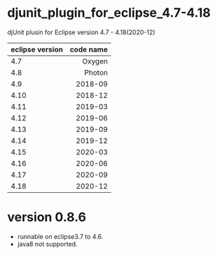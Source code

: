 # djunit_plugin_for_eclipse_4.7-4.18
djUnit plusin for Eclipse version 4.7 - 4.18(2020-12)

|eclipse version|code name|
|:--|--:|
|4.7|Oxygen|
|4.8|Photon|
|4.9|2018-09|
|4.10|2018-12|
|4.11|2019-03|
|4.12|2019-06|
|4.13|2019-09|
|4.14|2019-12|
|4.15|2020-03|
|4.16|2020-06|
|4.17|2020-09|
|4.18|2020-12|


# version 0.8.6
- runnable on eclipse3.7 to 4.6.
- java8 not supported.